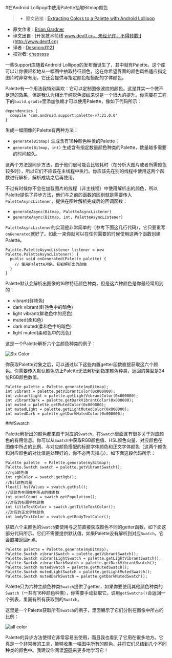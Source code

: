 #在Android Lollipop中使用Palette抽取Bitmap颜色

> * 原文链接 : [Extracting Colors to a Palette with Android Lollipop](https://www.bignerdranch.com/blog/extracting-colors-to-a-palette-with-android-lollipop/)
* 原文作者 : [Brian Gardner](https://www.bignerdranch.com/about-us/nerds/brian-gardner/)
* 译文出自 : [开发技术前线 www.devtf.cn。未经允许，不得转载!](http://www.devtf.cn)
* 译者 : [Desmond1121](https://github.com/desmond1121)
* 校对者: [chaossss](https://github.com/chaossss)

一些Support库随着Android Lollipop的发布而诞生了，其中就有Palette。这个库可以让你很轻松地从一幅图中抽取特征颜色，这在你希望界面的颜色风格适应指定图片时非常有用，它还会提供与指定颜色相搭配的字体颜色。

Palette有一个用法我特别喜欢：它可以定制图像波纹的颜色。这是其实一个微不足道的效果，但是我认为相比于纯灰色波纹来说是一个很大的提升。你需要在工程下的`build.gradle`里添加依赖才可以使用Palette，像如下代码所示：

    dependencies {
      compile 'com.android.support:palette-v7:21.0.0'
    }

生成一幅图像的Palette有两种方法：

- `generate(Bitmap)` 生成含有16种颜色种类的Palette；
- `generate(Bitmap, int)` 生成含有指定数量颜色种类的Palette，数量越多需要的时间越久。

这两个方法是同步方法，由于他们很可能会比较耗时（在分析大图片或者所需颜色较多时），所以它们不应该在主线程中执行。你应该先在别的线程中使用这两个函数进行解析，解析成功之后再使用。

不过有时候你不会在加载图片的线程（非主线程）中使用解析出的颜色，所以Palette提供了异步方法，他们与之前的函数的区别就是需要传入`PaletteAsyncListener`，提供在图片解析完成后的回调函数：

- `generateAsync(Bitmap, PaletteAsyncListener)`
- `generateAsync(Bitmap, int, PaletteAsyncListener)`

`PaletteAsyncListener`的实现是非常简单的（参考下面这几行代码），它只要重写`onGenerated`就好了。如此一来你就可以在任何需要的时候使用这两个函数创建Palette。

    Palette.PaletteAsyncListener listener = new Palette.PaletteAsyncListener() {
      public void onGenerated(Palette palette) {
        // 使用Palette对象，获取解析出的颜色
      }
    }

Palette默认会解析出图像的16种特征颜色种类，但是这六种颜色是你最经常用到的：

- vibrant(鲜艳色)
- dark vibrant(鲜艳色中的暗色)
- light vibrant(鲜艳色中的亮色)
- muted(柔和色)
- dark muted(柔和色中的暗色)
- light muted(柔和色中的亮色)

这是一个Palette解析六个主颜色种类的例子：

![Six Color](http://img.blog.csdn.net/20150827183303088)

你获取Palette对象之后，可以通过以下这些内置getter函数直接获取这六个颜色。你需要传入默认颜色防止Palette无法解析到指定颜色种类，返回的类型是24位RGB颜色数值。

    Palette palette = Palette.generate(myBitmap);
    int vibrant = palette.getVibrantColor(0x000000);
    int vibrantLight = palette.getLightVibrantColor(0x000000);
    int vibrantDark = palette.getDarkVibrantColor(0x000000);
    int muted = palette.getMutedColor(0x000000);
    int mutedLight = palette.getLightMutedColor(0x000000);
    int mutedDark = palette.getDarkMutedColor(0x000000);

###Swatch

Palette解析出的颜色都来自于对应的`Swatch`，在`Swatch`里面含有很多关于对应颜色的有用信息。你可以从`Swatch`中获取RGB颜色值、HSL颜色向量、对应颜色在图像中所占的比例、与对应颜色搭配的标题字体颜色和正文字体颜色（这两个颜色和对应颜色的对比值是处理好的，你不必再去操心）。如下面这段代码所示：

    Palette palette  = Palette.generate(myBitmap);
    Palette.Swatch swatch = palette.getVibrantSwatch();
    //rgb颜色值
    int rgbColor = swatch.getRgb();
    //hsl颜色向量
    float[] hslValues = swatch.getHsl();
    //该颜色在图像中所占的像素数
    int pixelCount = swatch.getPopulation();
    //对应的标题字体颜色
    int titleTextColor = swatch.getTitleTextColor();
    //对应的正文字体颜色
    int bodyTextColor = swatch.getBodyTextColor();

获取六个主颜色的`Swatch`要使用与之前直接获取颜色不同的getter函数，如下面这部分代码所示。它们不需要提供默认值，如果Palette没有解析到对应`Swatch`，它会直接返回null。

    Palette palette = Palette.generate(myBitmap);
    Palette.Swatch vibrantSwatch = palette.getVibrantSwatch();
    Palette.Swatch vibrantLightSwatch = palette.getLightVibrantSwatch();
    Palette.Swatch vibrantDarkSwatch = palette.getDarkVibrantSwatch();
    Palette.Swatch mutedSwatch = palette.getMutedSwatch();
    Palette.Swatch mutedLightSwatch = palette.getLightMutedSwatch();
    Palette.Swatch mutedDarkSwatch = palette.getDarkMutedSwatch();

Palette只为六种主颜色种类`Swatch`提供了getter，如果你要使用其他颜色种类的`Swatch`（一共有16种颜色种类），你需要手动获取它。调用`getSwatchs()`会返回一个列表，里面有所有获取到的`Swatch`。

这里是一个Palette获取所有`Swatch`的例子，里面展示了它们分别在图像中所占的比例：

![all color](http://img.blog.csdn.net/20150827183359416)

Palette的异步方法使得它非常容易去使用，而且我也看到了它用在很多地方。它真是一个非常棒的工具，能够收集一幅图中所有的颜色，并将它们总结到几个不同种类的颜色中。我建议你阅读[源码](https://android.googlesource.com/platform/frameworks/support/+/master/v7/palette/src/android/support/v7/graphics)来更多地学习它！



